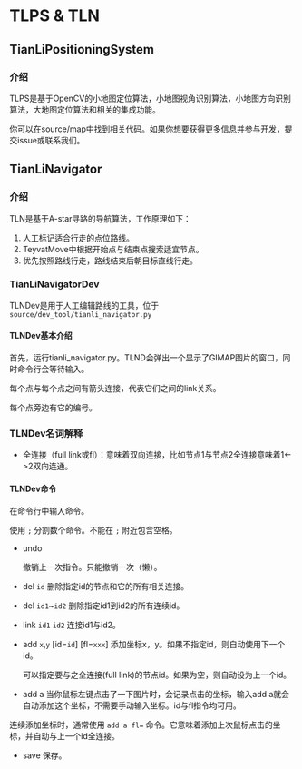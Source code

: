 # TLPS & TLN

## TianLiPositioningSystem

### 介绍

TLPS是基于OpenCV的小地图定位算法，小地图视角识别算法，小地图方向识别算法，大地图定位算法和相关的集成功能。

你可以在source/map中找到相关代码。如果你想要获得更多信息并参与开发，提交issue或联系我们。

## TianLiNavigator

### 介绍

TLN是基于A-star寻路的导航算法，工作原理如下：

1. 人工标记适合行走的点位路线。
2. TeyvatMove中根据开始点与结束点搜索适宜节点。
3. 优先按照路线行走，路线结束后朝目标直线行走。

### TianLiNavigatorDev

TLNDev是用于人工编辑路线的工具，位于 `source/dev_tool/tianli_navigator.py`

#### TLNDev基本介绍

首先，运行tianli_navigator.py。TLND会弹出一个显示了GIMAP图片的窗口，同时命令行会等待输入。

每个点与每个点之间有箭头连接，代表它们之间的link关系。

每个点旁边有它的编号。

### TLNDev名词解释

- 全连接（full link或fl）：意味着双向连接，比如节点1与节点2全连接意味着1\<->2双向连通。

#### TLNDev命令

在命令行中输入命令。

使用 `;` 分割数个命令。不能在 `;` 附近包含空格。

- undo

  撤销上一次指令。只能撤销一次（懒）。

- del `id`
  删除指定id的节点和它的所有相关连接。

- del `id1`~`id2`
  删除指定id1到id2的所有连续id。

- link `id1` `id2`
  连接id1与id2。

- add `x`,`y` \[id=`id`\] \[fl=`xxx`\]
  添加坐标x，y。如果不指定id，则自动使用下一个id。

  可以指定要与之全连接(full link)的节点id。如果为空，则自动设为上一个id。

- add a
  当你鼠标左键点击了一下图片时，会记录点击的坐标，输入add a就会自动添加这个坐标，不需要手动输入坐标。id与fl指令均可用。

连续添加坐标时，通常使用 `add a fl=` 命令。它意味着添加上次鼠标点击的坐标，并自动与上一个id全连接。

- save
  保存。
